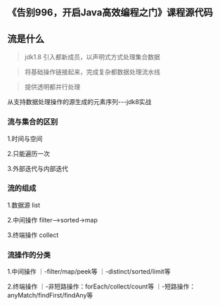 ## 《告别996，开启Java高效编程之门》课程源代码

## 流是什么

> jdk1.8 引入都新成员，以声明式方式处理集合数据

> 将基础操作链接起来，完成复杂都数据处理流水线

> 提供透明都并行处理

从支持数据处理操作的源生成的元素序列---jdk8实战

### 流与集合的区别

1.时间与空间

2.只能遍历一次

3.外部迭代与内部迭代

### 流的组成
1.数据源 list

2.中间操作 filter——>sorted->map

3.终端操作 collect


### 流操作的分类
1.中间操作
    ｜-filter/map/peek等
    ｜-distinct/sorted/limit等

2.终端操作
    ｜-非短路操作：forEach/collect/count等
    ｜-短路操作：anyMatch/findFirst/findAny等